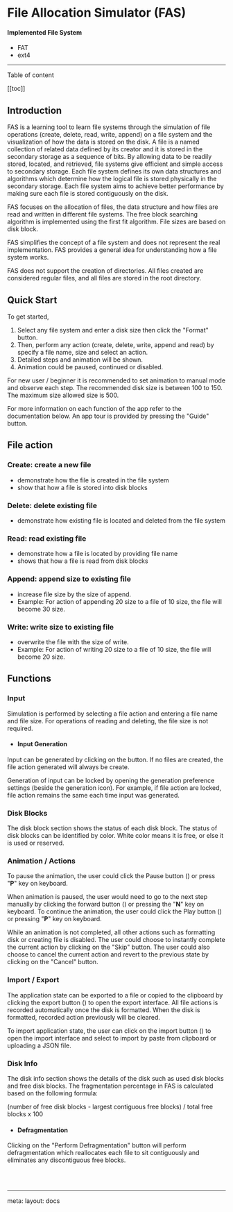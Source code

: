 <script setup lang="ts">
useHead({
  title: 'FAS - Docs',
})
</script>

# File Allocation Simulator (FAS)
#### Implemented File System
  - <router-link class="hover:text-blue-500 !text-blue-6" to="/docs/fat">FAT</router-link>
  - <router-link class="hover:text-blue-500 !text-blue-6" to="/docs/ext4">ext4</router-link>

<hr>
Table of content

  [[toc]]

## Introduction

FAS is a learning tool to learn file systems through the simulation of file operations (create, delete, read, write, append) on a file system and the visualization of how the data is stored on the disk. A file is a named collection of related data defined by its creator and it is stored in the secondary storage as a sequence of bits. By allowing data to be readily stored, located, and retrieved, file systems give efficient and simple access to secondary storage. Each file system defines its own data structures and algorithms which determine how the logical file is stored physically in the secondary storage. Each file system aims to achieve better performance by making sure each file is stored contiguously on the disk.

FAS focuses on the allocation of files, the data structure and how files are read and written in different file systems. The free block searching algorithm is implemented using the first fit algorithm. File sizes are based on disk block.

FAS simplifies the concept of a file system and does not represent the real implementation. FAS provides a general idea for understanding how a file system works.

FAS does not support the creation of directories. All files created are considered regular files, and all files are stored in the root directory.

## Quick Start

To get started, 
1. Select any file system and enter a disk size then click the "Format" button.
2. Then, perform any action (create, delete, write, append and read) by specify a file name, size and select an action.
3. Detailed steps and animation will be shown.
4. Animation could be paused, continued or disabled.
  
For new user / beginner it is recommended to set animation to manual mode and observe each step. The recommended disk size is between 100 to 150. The maximum size allowed size is 500.

For more information on each function of the app refer to the documentation below. An app tour is provided by pressing the "Guide" button.

## File action
### Create: create a new file
- demonstrate how the file is created in the file system
- show that how a file is stored into disk blocks
  
### Delete: delete existing file
- demonstrate how existing file is located and deleted from the file system
  
### Read: read existing file
- demonstrate how a file is located by providing file name
- shows that how a file is read from disk blocks

### Append: append size to existing file
- increase file size by the size of append.
- Example: For action of appending 20 size to a file of 10 size, the file will become 30 size.
  
### Write: write size to existing file
- overwrite the file with the size of write.
- Example: For action of writing 20 size to a file of 10 size, the file will become 20 size.

## Functions

### Input
Simulation is performed by selecting a file action and entering a file name and file size. For operations of reading and deleting, the file size is not required. 

- #### Input Generation
Input can be generated by clicking on the <span class="i-mdi:cogs icon-btn inline-block align-sub"></span> button. If no files are created, the file action generated will always be create. 

Generation of input can be locked by opening the generation preference settings <span class="i-fluent:caret-down-24-filled icon-btn inline-block align-sub"></span> (beside the generation icon). For example, if file action are locked, file action remains the same each time input was generated.

### Disk Blocks
The disk block section shows the status of each disk block. The status of disk blocks can be identified by color. White color means it is free, or else it is used or reserved.

### Animation / Actions
To pause the animation, the user could click the Pause button (<span class="i-ic:round-pause-circle inline-block align-sub" />) or press "**P**" key on keyboard. 

When animation is paused, the user would need to go to the next step manually by clicking the forward button (<span class="i-fluent:fast-forward-16-filled inline-block align-sub"/>) or pressing the "**N**" key on keyboard. To continue the animation, the user could click the Play button (<span class="i-ic:round-play-circle inline-block align-sub" />) or pressing "**P**" key on keyboard. 

While an animation is not completed, all other actions such as formatting disk or creating file is disabled. The user could choose to instantly complete the current action by clicking on the "Skip" button. The user could also choose to cancel the current action and revert to the previous state by clicking on the "Cancel" button.

### Import / Export

The application state can be exported to a file or copied to the clipboard by clicking the export button (<span class="i-carbon:export icon-btn"></span>) to open the export interface. All file actions is recorded  automatically once the disk is formatted. When the disk is formatted, recorded action previously will be cleared.

To import application state, the user can click on the import button (<span class="i-mdi:database-import icon-btn"></span>) to open the import interface and select to import by paste from clipboard or uploading a JSON file.

### Disk Info

The disk info section shows the details of the disk such as used disk blocks and free disk blocks. The fragmentation percentage in FAS is calculated based on the following formula: 
  
  (number of free disk blocks - largest contiguous free blocks) /  total free blocks x 100


- #### Defragmentation

Clicking on the "Perform Defragmentation" button will perform defragmentation which reallocates each file to sit contiguously and eliminates any discontiguous free blocks.



<br>
<br>
<hr>
<route lang="yaml">
meta:
  layout: docs
</route>
